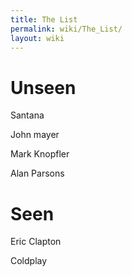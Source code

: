 ```yaml
---
title: The List
permalink: wiki/The_List/
layout: wiki
---
```


Unseen
======

Santana

John mayer

Mark Knopfler

Alan Parsons

Seen
====

Eric Clapton

Coldplay
